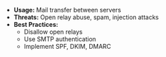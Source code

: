 - **Usage:** Mail transfer between servers  
- **Threats:** Open relay abuse, spam, injection attacks  
- **Best Practices:**  
  - Disallow open relays  
  - Use SMTP authentication  
  - Implement SPF, DKIM, DMARC